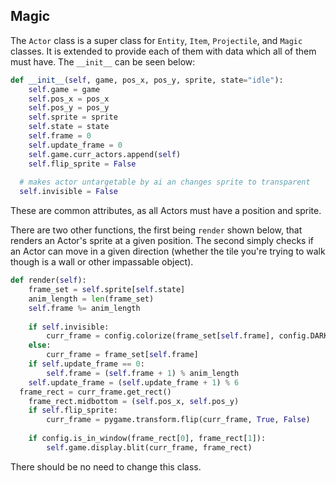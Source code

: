 ## Magic
The `Actor` class is a super class for `Entity`, `Item`, `Projectile`, and `Magic` classes. It is extended to provide each of them with data which all of them must have. The `__init__` can be seen below:
```python
def __init__(self, game, pos_x, pos_y, sprite, state="idle"):  
    self.game = game  
    self.pos_x = pos_x  
    self.pos_y = pos_y  
    self.sprite = sprite  
    self.state = state  
    self.frame = 0  
	self.update_frame = 0  
    self.game.curr_actors.append(self)  
    self.flip_sprite = False  
  
  # makes actor untargetable by ai an changes sprite to transparent  
  self.invisible = False
```

These are common attributes, as all Actors must have a position and sprite. 

There are two other functions, the first being `render` shown below, that renders an Actor's sprite at a given position. The second simply checks if an Actor can move in a given direction (whether the tile you're trying to walk though is a wall or other impassable object).
```python
def render(self):  
    frame_set = self.sprite[self.state]  
    anim_length = len(frame_set)  
    self.frame %= anim_length  
  
    if self.invisible:  
        curr_frame = config.colorize(frame_set[self.frame], config.DARK)  
    else:  
        curr_frame = frame_set[self.frame]  
    if self.update_frame == 0:  
        self.frame = (self.frame + 1) % anim_length  
    self.update_frame = (self.update_frame + 1) % 6  
  frame_rect = curr_frame.get_rect()  
    frame_rect.midbottom = (self.pos_x, self.pos_y)  
    if self.flip_sprite:  
        curr_frame = pygame.transform.flip(curr_frame, True, False)  
  
    if config.is_in_window(frame_rect[0], frame_rect[1]):  
        self.game.display.blit(curr_frame, frame_rect)
```
There should be no need to change this class.
